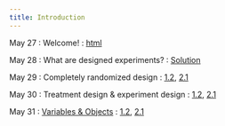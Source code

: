 ```yaml
---
title: Introduction 
---
```


May 27
: Welcome!
  : [html](https://stat720.github.io/book2025/index.html)

May 28
: What are designed experiments? 
  : [Solution](#)

May 29
: Completely randomized design
  : [1.2](#), [2.1](#)

May 30
: Treatment design \& experiment design
  : [1.2](#), [2.1](#)

May 31
: [Variables & Objects](#)
  : [1.2](#), [2.1](#)
